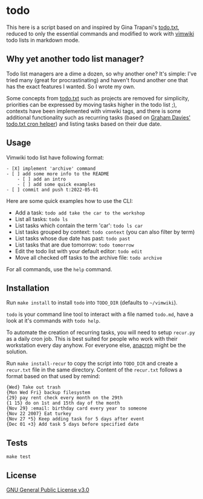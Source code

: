 # todo

This here is a script based on and inspired by Gina Trapani's [todo.txt](http://todotxt.org/), reduced to only the essential commands and modified to work with [vimwiki](https://vimwiki.github.io/) todo lists in markdown mode.

## Why yet another todo list manager?
Todo list managers are a dime a dozen, so why another one? It's simple: I've tried many (great for procrastinating) and haven't found another one that has the exact features I wanted. So I wrote my own.

Some concepts from [todo.txt](http://todotxt.org/) such as projects are removed for simplicity, priorities can be expressed by moving tasks higher in the todo list ;), contexts have been implemented with vimwiki tags, and there is some additional functionality such as recurring tasks (based on [Graham Davies' todo.txt cron helper](https://github.com/abztrakt/ya-todo-py/blob/master/todo_cron.py)) and listing tasks based on their due date.

## Usage
Vimwiki todo list have following format:
```
- [X] implement 'archive' command
- [ ] add some more info to the README
    - [ ] add an intro
    - [ ] add some quick examples
- [ ] commit and push t:2022-05-01
```

Here are some quick examples how to use the CLI:

- Add a task: `todo add take the car to the workshop`
- List all tasks: `todo ls`
- List tasks which contain the term 'car': `todo ls car`
- List tasks grouped by context: `todo context` (you can also filter by term)
- List tasks whose due date has past: `todo past`
- List tasks that are due tomorrow: `todo tomorrow`
- Edit the todo list with your default editor: `todo edit`
- Move all checked off tasks to the archive file: `todo archive`

For all commands, use the `help` command.

## Installation
Run `make install` to install `todo` into `TODO_DIR` (defaults to `~/vimwiki`).

`todo` is your command line tool to interact with a file named `todo.md`, have a look at it's commands with `todo help`.

To automate the creation of recurring tasks, you will need to setup `recur.py` as a daily cron job. This is best suited for people who work with their workstation every day anyhow. For everyone else, [anacron](https://linux.die.net/man/8/anacron) might be the solution.

Run `make install-recur` to copy the script into `TODO_DIR` and create a `recur.txt` file in the same directory.
Content of the `recur.txt` follows a format based on that used by remind:
```
{Wed} Take out trash
{Mon Wed Fri} backup filesystem
{29} pay rent check every month on the 29th
{1 15} do on 1st and 15th day of the month
{Nov 29} :email: birthday card every year to someone
{Nov 22 2007} Eat turkey
{Nov 27 *5} Keep adding task for 5 days after event
{Dec 01 +3} Add task 5 days before specified date
```

## Tests
```
make test
```

## License

[GNU General Public License v3.0](LICENSE)
